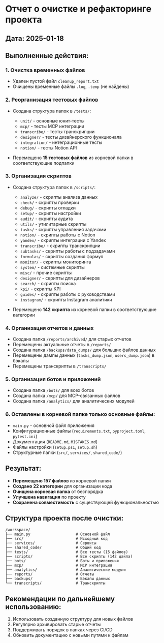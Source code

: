 # Отчет о очистке и рефакторинге проекта

## Дата: 2025-01-18

## Выполненные действия:

### 1. Очистка временных файлов
- Удален пустой файл `cleanup_report.txt`
- Очищены временные файлы `.log`, `.temp` (не найдены)

### 2. Реорганизация тестовых файлов
- Создана структура папок в `/tests/`:
  - `unit/` - основные юнит-тесты
  - `mcp/` - тесты MCP интеграции
  - `transcribe/` - тесты транскрипции
  - `designer/` - тесты дизайнерского функционала
  - `integration/` - интеграционные тесты
  - `notion/` - тесты Notion API

- Перемещено **15 тестовых файлов** из корневой папки в соответствующие подпапки

### 3. Организация скриптов
- Создана структура папок в `/scripts/`:
  - `analyze/` - скрипты анализа данных
  - `check/` - скрипты проверки
  - `debug/` - скрипты отладки
  - `setup/` - скрипты настройки
  - `audit/` - скрипты аудита
  - `utils/` - утилитарные скрипты
  - `tasks/` - скрипты управления задачами
  - `notion/` - скрипты работы с Notion
  - `yandex/` - скрипты интеграции с Yandex
  - `transcribe/` - скрипты транскрипции
  - `subtasks/` - скрипты работы с подзадачами
  - `formulas/` - скрипты создания формул
  - `monitor/` - скрипты мониторинга
  - `system/` - системные скрипты
  - `misc/` - прочие скрипты
  - `designer/` - скрипты для дизайнеров
  - `search/` - скрипты поиска
  - `kpi/` - скрипты KPI
  - `guides/` - скрипты работы с руководствами
  - `instagram/` - скрипты Instagram аналитики

- Перемещено **142 скрипта** из корневой папки в соответствующие категории

### 4. Организация отчетов и данных
- Создана папка `/reports/archived/` для старых отчетов
- Перемещены актуальные отчеты в `/reports/`
- Создана папка `/backups/data_dumps/` для больших файлов данных
- Перемещены дампы данных (`tasks_dump.json`, `users_dump.json`) в бэкапы
- Перемещены транскрипты в `/transcripts/`

### 5. Организация ботов и приложений
- Создана папка `/bots/` для всех ботов
- Создана папка `/mcp/` для MCP-связанных файлов
- Создана папка `/analytics/` для аналитических модулей

### 6. Оставлены в корневой папке только основные файлы:
- `main.py` - основной файл приложения
- Конфигурационные файлы (`requirements.txt`, `pyproject.toml`, `pytest.ini`)
- Документация (`README.md`, `MISTAKES.md`)
- Файлы настройки (`setup.ps1`, `setup.sh`)
- Структурные папки (`src/`, `services/`, `shared_code/`)

## Результат:
- **Перемещено 157 файлов** из корневой папки
- **Создано 22 категории** для организации кода
- **Очищена корневая папка** от беспорядка
- **Улучшена навигация** по проекту
- **Сохранена совместимость** с существующей функциональностью

## Структура проекта после очистки:
```
/workspace/
├── main.py                    # Основной файл
├── src/                       # Исходный код
├── services/                  # Сервисы
├── shared_code/               # Общий код
├── tests/                     # Все тесты (15 файлов)
├── scripts/                   # Все скрипты (142 файла)
├── bots/                      # Боты и приложения
├── mcp/                       # MCP интеграция
├── analytics/                 # Аналитические модули
├── reports/                   # Отчеты
├── backups/                   # Бэкапы данных
└── transcripts/               # Транскрипты
```

## Рекомендации по дальнейшему использованию:
1. Использовать созданную структуру для новых файлов
2. Регулярно архивировать старые отчеты
3. Поддерживать порядок в папках через CI/CD
4. Обновить документацию с новыми путями к файлам